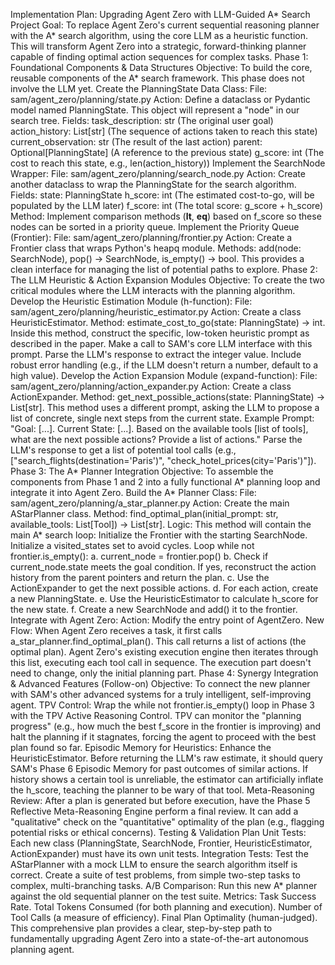 Implementation Plan: Upgrading Agent Zero with LLM-Guided A* Search
Project Goal: To replace Agent Zero's current sequential reasoning planner with the A* search algorithm, using the core LLM as a heuristic function. This will transform Agent Zero into a strategic, forward-thinking planner capable of finding optimal action sequences for complex tasks.
Phase 1: Foundational Components & Data Structures
Objective: To build the core, reusable components of the A* search framework. This phase does not involve the LLM yet.
Create the PlanningState Data Class:
File: sam/agent_zero/planning/state.py
Action: Define a dataclass or Pydantic model named PlanningState. This object will represent a "node" in our search tree.
Fields:
task_description: str (The original user goal)
action_history: List[str] (The sequence of actions taken to reach this state)
current_observation: str (The result of the last action)
parent: Optional[PlanningState] (A reference to the previous state)
g_score: int (The cost to reach this state, e.g., len(action_history))
Implement the SearchNode Wrapper:
File: sam/agent_zero/planning/search_node.py
Action: Create another dataclass to wrap the PlanningState for the search algorithm.
Fields:
state: PlanningState
h_score: int (The estimated cost-to-go, will be populated by the LLM later)
f_score: int (The total score: g_score + h_score)
Method: Implement comparison methods (__lt__, __eq__) based on f_score so these nodes can be sorted in a priority queue.
Implement the Priority Queue (Frontier):
File: sam/agent_zero/planning/frontier.py
Action: Create a Frontier class that wraps Python's heapq module.
Methods: add(node: SearchNode), pop() -> SearchNode, is_empty() -> bool. This provides a clean interface for managing the list of potential paths to explore.
Phase 2: The LLM Heuristic & Action Expansion Modules
Objective: To create the two critical modules where the LLM interacts with the planning algorithm.
Develop the Heuristic Estimation Module (h-function):
File: sam/agent_zero/planning/heuristic_estimator.py
Action: Create a class HeuristicEstimator.
Method: estimate_cost_to_go(state: PlanningState) -> int.
Inside this method, construct the specific, low-token heuristic prompt as described in the paper.
Make a call to SAM's core LLM interface with this prompt.
Parse the LLM's response to extract the integer value.
Include robust error handling (e.g., if the LLM doesn't return a number, default to a high value).
Develop the Action Expansion Module (expand-function):
File: sam/agent_zero/planning/action_expander.py
Action: Create a class ActionExpander.
Method: get_next_possible_actions(state: PlanningState) -> List[str].
This method uses a different prompt, asking the LLM to propose a list of concrete, single next steps from the current state.
Example Prompt: "Goal: [...]. Current State: [...]. Based on the available tools [list of tools], what are the next possible actions? Provide a list of actions."
Parse the LLM's response to get a list of potential tool calls (e.g., ["search_flights(destination='Paris')", "check_hotel_prices(city='Paris')"]).
Phase 3: The A* Planner Integration
Objective: To assemble the components from Phase 1 and 2 into a fully functional A* planning loop and integrate it into Agent Zero.
Build the A* Planner Class:
File: sam/agent_zero/planning/a_star_planner.py
Action: Create the main AStarPlanner class.
Method: find_optimal_plan(initial_prompt: str, available_tools: List[Tool]) -> List[str].
Logic: This method will contain the main A* search loop:
Initialize the Frontier with the starting SearchNode.
Initialize a visited_states set to avoid cycles.
Loop while not frontier.is_empty():
a. current_node = frontier.pop()
b. Check if current_node.state meets the goal condition. If yes, reconstruct the action history from the parent pointers and return the plan.
c. Use the ActionExpander to get the next possible actions.
d. For each action, create a new PlanningState.
e. Use the HeuristicEstimator to calculate h_score for the new state.
f. Create a new SearchNode and add() it to the frontier.
Integrate with Agent Zero:
Action: Modify the entry point of AgentZero.
New Flow:
When Agent Zero receives a task, it first calls a_star_planner.find_optimal_plan().
This call returns a list of actions (the optimal plan).
Agent Zero's existing execution engine then iterates through this list, executing each tool call in sequence. The execution part doesn't need to change, only the initial planning part.
Phase 4: Synergy Integration & Advanced Features (Follow-on)
Objective: To connect the new planner with SAM's other advanced systems for a truly intelligent, self-improving agent.
TPV Control: Wrap the while not frontier.is_empty() loop in Phase 3 with the TPV Active Reasoning Control. TPV can monitor the "planning progress" (e.g., how much the best f_score in the frontier is improving) and halt the planning if it stagnates, forcing the agent to proceed with the best plan found so far.
Episodic Memory for Heuristics: Enhance the HeuristicEstimator. Before returning the LLM's raw estimate, it should query SAM's Phase 6 Episodic Memory for past outcomes of similar actions. If history shows a certain tool is unreliable, the estimator can artificially inflate the h_score, teaching the planner to be wary of that tool.
Meta-Reasoning Review: After a plan is generated but before execution, have the Phase 5 Reflective Meta-Reasoning Engine perform a final review. It can add a "qualitative" check on the "quantitative" optimality of the plan (e.g., flagging potential risks or ethical concerns).
Testing & Validation Plan
Unit Tests: Each new class (PlanningState, SearchNode, Frontier, HeuristicEstimator, ActionExpander) must have its own unit tests.
Integration Tests:
Test the AStarPlanner with a mock LLM to ensure the search algorithm itself is correct.
Create a suite of test problems, from simple two-step tasks to complex, multi-branching tasks.
A/B Comparison: Run this new A* planner against the old sequential planner on the test suite.
Metrics:
Task Success Rate.
Total Tokens Consumed (for both planning and execution).
Number of Tool Calls (a measure of efficiency).
Final Plan Optimality (human-judged).
This comprehensive plan provides a clear, step-by-step path to fundamentally upgrading Agent Zero into a state-of-the-art autonomous planning agent.